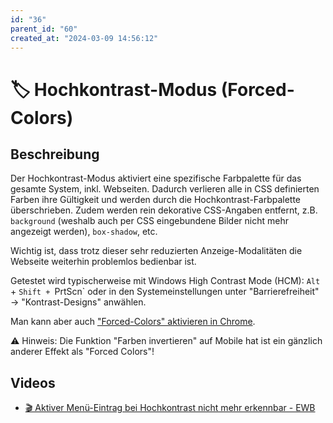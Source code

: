 ```yaml
---
id: "36"
parent_id: "60"
created_at: "2024-03-09 14:56:12"
---
```


# 🏷️ Hochkontrast-Modus (Forced-Colors)

## Beschreibung

Der Hochkontrast-Modus aktiviert eine spezifische Farbpalette für das gesamte System, inkl. Webseiten. Dadurch verlieren alle in CSS definierten Farben ihre Gültigkeit und werden durch die Hochkontrast-Farbpalette überschrieben. Zudem werden rein dekorative CSS-Angaben entfernt, z.B. `background` (weshalb auch per CSS eingebundene Bilder nicht mehr angezeigt werden), `box-shadow`, etc.

Wichtig ist, dass trotz dieser sehr reduzierten Anzeige-Modalitäten die Webseite weiterhin problemlos bedienbar ist.

Getestet wird typischerweise mit Windows High Contrast Mode (HCM): `Alt` + `Shift + `PrtScn` oder in den Systemeinstellungen unter "Barrierefreiheit" → "Kontrast-Designs" anwählen.

Man kann aber auch ["Forced-Colors" aktivieren in Chrome](https://developer.chrome.com/docs/devtools/rendering/emulate-css?hl=de#emulate_css_media_feature_forced-colors).

⚠️ Hinweis: Die Funktion "Farben invertieren" auf Mobile hat ist ein gänzlich anderer Effekt als "Forced Colors"!

## Videos

- [🎬 Aktiver Menü-Eintrag bei Hochkontrast nicht mehr erkennbar - EWB](/videos/aktiver-menue-eintrag-bei-hochkontrast-nicht-mehr-erkennbar-ewb)